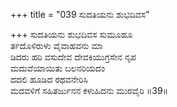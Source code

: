 +++
title = "039 ಸುದತಿಯನು ಶುಭದಿವಸ"

+++
ಸುದತಿಯನು ಶುಭದಿವಸ ಸುಮೂಹೂ  
ರ್ತದೊಳಿರುಳು ವೈವಾಹವನು ಮಾ  
ಡಿದರು ಹರಿ ವಸುದೇವ ದೇವಕಿಯುಗ್ರಸೇನ ನೃಪ    
ಮದುವೆಯಾಯಿತು ಬಲನರಿಯದಂ  
ದದಲಿ ಹೂಡಿದ ರಥವನೇರಿಸಿ  
ಮದವಳಿಗೆ ಸಹಿತರ್ಜುನನ ಕಳುಹಿದನು ಮುರವೈರಿ      ॥39॥